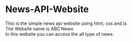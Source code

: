 # News-API-Website
This is the simple news api website using html, css and js
<br>
The Website name is ABC News
<br>
In this website you can access the all type of news.